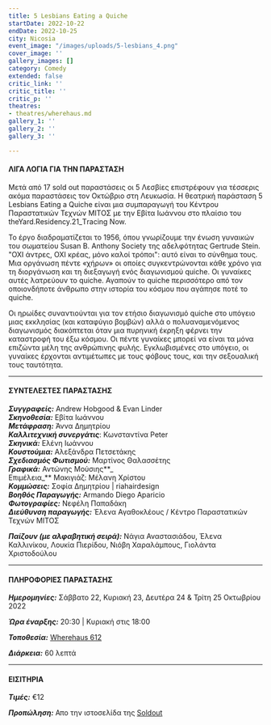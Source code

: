 ```yaml
---
title: 5 Lesbians Eating a Quiche
startDate: 2022-10-22
endDate: 2022-10-25
city: Nicosia
event_image: "/images/uploads/5-lesbians_4.png"
cover_image: ''
gallery_images: []
category: Comedy
extended: false
critic_link: ''
critic_title: ''
critic_p: ''
theatres:
- theatres/wherehaus.md
gallery_1: ''
gallery_2: ''
gallery_3: ''

---
```

#### ΛΙΓΑ ΛΟΓΙΑ ΓΙΑ ΤΗΝ ΠΑΡΑΣΤΑΣΗ

Μετά από 17 sold out παραστάσεις οι 5 Λεσβίες επιστρέφουν για τέσσερις ακόμα παραστάσεις τον Οκτώβριο στη Λευκωσία. Η θεατρική παράσταση 5 Lesbians Eating a Quiche είναι μια συμπαραγωγή του Κέντρου Παραστατικών Τεχνών ΜΙΤΟΣ με την Εβίτα Ιωάννου στο πλαίσιο του theYard.Residency.21_Τracing Now.

Το έργο διαδραματίζεται το 1956, όπου γνωρίζουμε την ένωση γυναικών του σωματείου Susan B. Anthony Society της αδελφότητας Gertrude Stein. "ΟΧΙ άντρες, ΟΧΙ κρέας, μόνο καλοί τρόποι": αυτό είναι το σύνθημα τους. Μια οργάνωση πέντε «χήρων» οι οποίες συγκεντρώνονται κάθε χρόνο για τη διοργάνωση και τη διεξαγωγή ενός διαγωνισμού quiche. Οι γυναίκες αυτές λατρεύουν το quiche. Αγαπούν το quiche περισσότερο από τον οποιονδήποτε άνθρωπο στην ιστορία του κόσμου που αγάπησε ποτέ το quiche.

Οι ηρωίδες συναντιούνται για τον ετήσιο διαγωνισμό quiche στο υπόγειο μιας εκκλησίας (και καταφύγιο βομβών) αλλά ο πολυαναμενόμενος διαγωνισμός διακόπτεται όταν μια πυρηνική έκρηξη φέρνει την καταστροφή του έξω κόσμου. Οι πέντε γυναίκες μπορεί να είναι τα μόνα επιζώντα μέλη της ανθρώπινης φυλής. Εγκλωβισμένες στο υπόγειο, οι γυναίκες έρχονται αντιμέτωπες με τους φόβους τους, και την σεξουαλική τους ταυτότητα.

***

#### ΣΥΝΤΕΛΕΣΤΕΣ ΠΑΡΑΣΤΑΣΗΣ

**_Συγγραφείς:_** Andrew Hobgood & Evan Linder  
**_Σκηνοθεσία:_** Εβίτα Ιωάννου  
**_Μετάφραση:_** Άννα Δημητρίου  
**_Καλλιτεχνική συνεργάτις_**: Κωνσταντίνα Peter  
**_Σκηνικά:_** Ελένη Ιωάννου  
**_Κουστούμια:_** Αλεξάνδρα Πετσετάκης  
**_Σχεδιασμός Φωτισμού:_** Μαρτίνος Θαλασσέτης  
**_Γραφικά:_** Αντώνης Μούσιης**_  
Επιμέλεια_** Μακιγιάζ: Μέλανη Χρίστου  
**_Κομμώσεις:_** Σοφία Δημητρίου | riahairdesign  
**_Βοηθός Παραγωγής:_** Armando Diego Aparicio  
**_Φωτογραφίες:_** Νεφέλη Παπαδάκη  
**_Διεύθυνση παραγωγής:_** Έλενα Αγαθοκλέους / Κέντρο Παραστατικών Τεχνών ΜΙΤΟΣ

**_Παίζουν (με αλφαβητική σειρά):_** Νάγια Αναστασιάδου, Έλενα Καλλινίκου, Λουκία Πιερίδου, Νιόβη Χαραλάμπους, Γιολάντα Χριστοδούλου

***

#### ΠΛΗΡΟΦΟΡΙΕΣ ΠΑΡΑΣΤΑΣΗΣ

**_Ημερομηνίες:_** Σάββατο 22, Κυριακή 23, Δευτέρα 24 & Τρίτη 25 Οκτωβρίου 2022

**_Ώρα έναρξης:_** 20:30 | Κυριακή στις 18:00

**_Τοποθεσία:_** [Wherehaus 612](?#map)

**_Διάρκεια:_** 60 λεπτά

***

#### ΕΙΣΙΤΗΡΙΑ

**_Τιμές:_** €12

**_Προπώληση:_** Απο την ιστοσελίδα της [Soldout](https://www.soldoutticketbox.com/five-lesbians-eating-a-quiche/?lang=en)